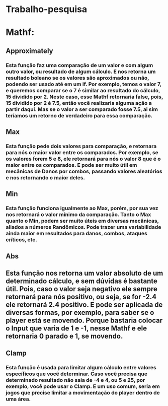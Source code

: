 # Trabalho-pesquisa

<h1>Mathf:</h1>

<h2>Approximately</h2>
<h3> Esta função faz uma comparação de um valor e com algum outro valor, ou resultado de algum cálculo.
E nos retorna um resultado boleano se os valores são aproximados ou não, podendo ser usado até em um if.
Por exemplo, temos o valor 7, e queremos comparar se o 7 é similar ao resultado do cálculo, 15 dividido por 2.
Neste caso, esse Mathf retornaria false, pois, 15 dividido por 2 é 7.5, então você realizaria alguma ação a partir daqui.
Mas se o valor a ser comparado fosse 7.5, ai sim teríamos um retorno de verdadeiro para essa comparação. </h3>

<h2>Max</h2>
<h3>Esta função pede dois valores para comparação, e retornara para nós o maior valor entre os comparados.
Por exemplo, se os valores forem 5 e 8, ele retornará para nós o valor 8 que é o maior entre os comparados.
E pode ser muito útil em mecânicas de Danos por combos, passando valores aleatórios e nos retornando o maior deles.</h3>

<h2>Min</h2>
<h3>Esta função funciona igualmente ao Max, porém, por sua vez nos retornará o valor mínimo da comparação.
Tanto o Max quanto o Min, podem ser muito úteis em diversas mecânicas, aliados a números Randômicos.
Pode trazer uma variabilidade ainda maior em resultados para danos, combos, ataques críticos, etc.</h3>

<h2>Abs</h2>
<h2>Esta função nos retorna um valor absoluto de um determinado cálculo, e sem dúvidas é bastante útil.
Pois, caso o valor seja negativo ele sempre retornará para nós positivo, ou seja, se for -2.4 ele retornará 2.4 positivo.
E pode ser aplicada de diversas formas, por exemplo, para saber se o player está se movendo.
Porque bastaria colocar o Input que varia de 1 e -1, nesse Mathf e ele retornaria 0 parado e 1, se movendo.</h2>

<h2>Clamp</h2>
<h3>Esta função é usada para limitar algum cálculo entre valores específicos que você determinar.
Caso você precisa que determinado resultado não saia de -4 e 4, ou 5 e 25, por exemplo, você pode usar o Clamp.
E um uso comum, seria em jogos que precise limitar a movimentação do player dentro de uma área.</h3>

